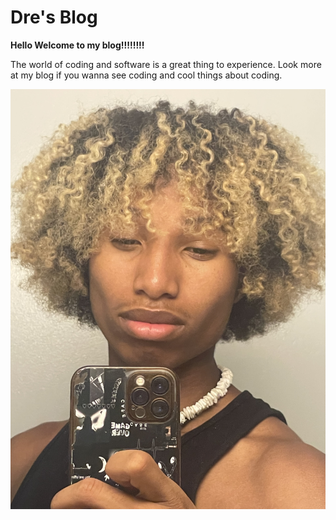# Dre's Blog

**Hello Welcome to my blog!!!!!!!!**

The world of coding and software is a great thing to experience. Look more at my blog if you wanna see coding and cool things about coding.

![A good photo of me](/assets/IMG-0373%20(3).jpg)